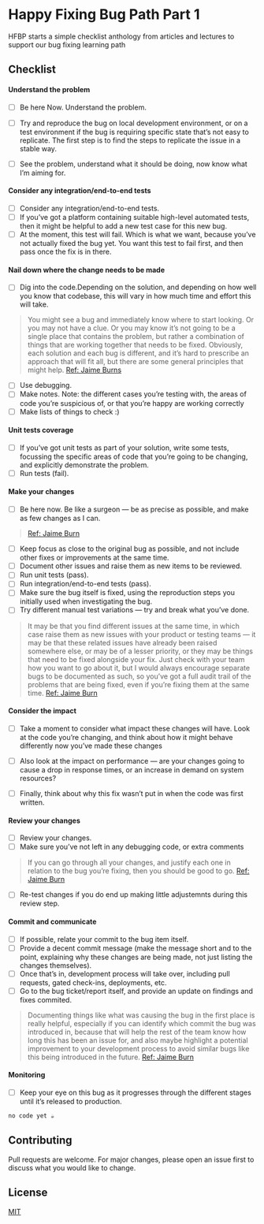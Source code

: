 # Happy Fixing Bug Path Part 1

HFBP starts a simple checklist anthology from articles and lectures to support our bug fixing learning path

## Checklist

#### Understand the problem

- [ ] Be here Now. Understand the problem.
- [ ] Try and reproduce the bug on local development environment, or on a test environment if the bug is requiring specific state that’s not easy to replicate. The first step is to find the steps to replicate the issue in a stable way.
- [ ] See the problem, understand what it should be doing, now know what I’m aiming for.


#### Consider any integration/end-to-end tests

- [ ] Consider any integration/end-to-end tests.
- [ ] If you’ve got a platform containing suitable high-level automated tests, then it might be helpful to add a new test case for this new bug.
- [ ] At the moment, this test will fail. Which is what we want, because you’ve not actually fixed the bug yet. You want this test to fail first, and then pass once the fix is in there.

#### Nail down where the change needs to be made

- [ ] Dig into the code.Depending on the solution, and depending on how well you know that codebase, this will vary in how much time and effort this will take.

> You might see a bug and immediately know where to start looking. Or you may not have a clue. Or you may know it’s not going to be a single place that contains the problem, but rather a combination of things that are working together that needs to be fixed. Obviously, each solution and each bug is different, and it’s hard to prescribe an approach that will fit all, but there are some general principles that might help. [Ref: Jaime Burns](https://jamie-burns.medium.com/a-short-guide-to-fixing-bugs-in-software-764fc31bb0e5)

- [ ] Use debugging.
- [ ] Make notes. Note: the different cases you’re testing with, the areas of code you’re suspicious of, or that you’re happy are working correctly
- [ ] Make lists of things to check :)

#### Unit tests coverage

- [ ] If you’ve got unit tests as part of your solution, write some tests, focussing the specific areas of code that you’re going to be changing, and explicitly demonstrate the problem. 
- [ ] Run tests (fail).

#### Make your changes

- [ ] Be here now. Be like a surgeon — be as precise as possible, and make as few changes as I can.

>[Ref: Jaime Burn](https://jamie-burns.medium.com/a-short-guide-to-fixing-bugs-in-software-764fc31bb0e5)

- [ ] Keep focus as close to the original bug as possible, and not include other fixes or improvements at the same time.
- [ ] Document other issues and raise them as new items to be reviewed.
- [ ] Run unit tests (pass).
- [ ] Run integration/end-to-end tests (pass).
- [ ] Make sure the bug itself is fixed, using the reproduction steps you initially used when investigating the bug.
- [ ] Try different manual test variations — try and break what you’ve done.

> It may be that you find different issues at the same time, in which case raise them as new issues with your product or testing teams — it may be that these related issues have already been raised somewhere else, or may be of a lesser priority, or they may be things that need to be fixed alongside your fix. Just check with your team how you want to go about it, but I would always encourage separate bugs to be documented as such, so you’ve got a full audit trail of the problems that are being fixed, even if you’re fixing them at the same time. [Ref: Jaime Burn](https://jamie-burns.medium.com/a-short-guide-to-fixing-bugs-in-software-764fc31bb0e5)

#### Consider the impact

- [ ] Take a moment to consider what impact these changes will have. Look at the code you’re changing, and think about how it might behave differently now you’ve made these changes
- [ ] Also look at the impact on performance — are your changes going to cause a drop in response times, or an increase in demand on system resources?
- [ ] Finally, think about why this fix wasn’t put in when the code was first written.


#### Review your changes

- [ ] Review your changes. 
- [ ] Make sure you’ve not left in any debugging code, or extra comments

> If you can go through all your changes, and justify each one in relation to the bug you’re fixing, then you should be good to go.
[Ref: Jaime Burn](https://jamie-burns.medium.com/a-short-guide-to-fixing-bugs-in-software-764fc31bb0e5)

- [ ] Re-test changes if you do end up making little adjustemnts during this review step.


#### Commit and communicate

- [ ] If possible, relate your commit to the bug item itself.
- [ ] Provide a decent commit message (make the message short and to the point, explaining why these changes are being made, not just listing the changes themselves).
- [ ] Once that’s in, development process will take over, including pull requests, gated check-ins, deployments, etc.
- [ ] Go to the bug ticket/report itself, and provide an update on findings and fixes commited.

> Documenting things like what was causing the bug in the first place is really helpful, especially if you can identify which commit the bug was introduced in, because that will help the rest of the team know how long this has been an issue for, and also maybe highlight a potential improvement to your development process to avoid similar bugs like this being introduced in the future.
[Ref: Jaime Burn](https://jamie-burns.medium.com/a-short-guide-to-fixing-bugs-in-software-764fc31bb0e5)

#### Monitoring

- [ ] Keep your eye on this bug as it progresses through the different stages until it’s released to production.


```bash
no code yet ☕︎
```

## Contributing

Pull requests are welcome. For major changes, please open an issue first
to discuss what you would like to change.

## License

[MIT](https://choosealicense.com/licenses/mit/)